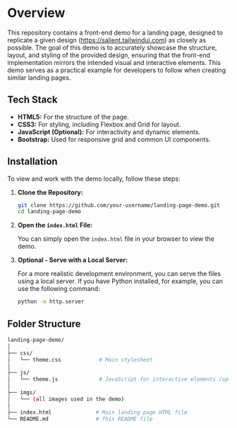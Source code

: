 # Overview

This repository contains a front-end demo for a landing page, designed to replicate a given design (https://salient.tailwindui.com) as closely as possible. The goal of this demo is to accurately showcase the structure, layout, and styling of the provided design, ensuring that the front-end implementation mirrors the intended visual and interactive elements. This demo serves as a practical example for developers to follow when creating similar landing pages.

## Tech Stack

- **HTML5:** For the structure of the page.
- **CSS3:** For styling, including Flexbox and Grid for layout.
- **JavaScript (Optional):** For interactivity and dynamic elements.
- **Bootstrap:** Used for responsive grid and common UI components.

## Installation

To view and work with the demo locally, follow these steps:

1. **Clone the Repository:**

    ```bash
    git clone https://github.com/your-username/landing-page-demo.git
    cd landing-page-demo
    ```

2. **Open the `index.html` File:**

    You can simply open the `index.html` file in your browser to view the demo.

3. **Optional - Serve with a Local Server:**

    For a more realistic development environment, you can serve the files using a local server. If you have Python installed, for example, you can use the following command:

    ```bash
    python -m http.server
    ```

## Folder Structure

```bash
landing-page-demo/
│
├── css/
│   └── theme.css            # Main stylesheet
│
├── js/
│   └── theme.js             # JavaScript for interactive elements (optional)
│
├── imgs/
│   └── (all images used in the demo)
│
├── index.html              # Main landing page HTML file
└── README.md               # This README file